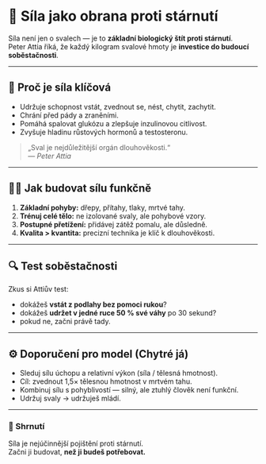 # 💪 Síla jako obrana proti stárnutí

Síla není jen o svalech — je to **základní biologický štít proti stárnutí**.  
Peter Attia říká, že každý kilogram svalové hmoty je **investice do budoucí soběstačnosti**.

---

## 🧠 Proč je síla klíčová
- Udržuje schopnost vstát, zvednout se, nést, chytit, zachytit.  
- Chrání před pády a zraněními.  
- Pomáhá spalovat glukózu a zlepšuje inzulinovou citlivost.  
- Zvyšuje hladinu růstových hormonů a testosteronu.  

> „Sval je nejdůležitější orgán dlouhověkosti.“  
> — *Peter Attia*

---

## 🏋️‍♂️ Jak budovat sílu funkčně
1. **Základní pohyby:** dřepy, přítahy, tlaky, mrtvé tahy.  
2. **Trénuj celé tělo:** ne izolované svaly, ale pohybové vzory.  
3. **Postupné přetížení:** přidávej zátěž pomalu, ale důsledně.  
4. **Kvalita > kvantita:** precizní technika je klíč k dlouhověkosti.

---

## 🔍 Test soběstačnosti
Zkus si Attiův test:
- dokážeš **vstát z podlahy bez pomoci rukou**?  
- dokážeš **udržet v jedné ruce 50 % své váhy** po 30 sekund?  
- pokud ne, začni právě tady.

---

## ⚙️ Doporučení pro model (Chytré já)
- Sleduj sílu úchopu a relativní výkon (síla / tělesná hmotnost).  
- Cíl: zvednout 1,5× tělesnou hmotnost v mrtvém tahu.  
- Kombinuj sílu s pohyblivostí — silný, ale ztuhlý člověk není funkční.  
- Udržuj svaly → udržuješ mládí.

---

### 🧩 Shrnutí
Síla je nejúčinnější pojištění proti stárnutí.  
Začni ji budovat, **než ji budeš potřebovat.**
